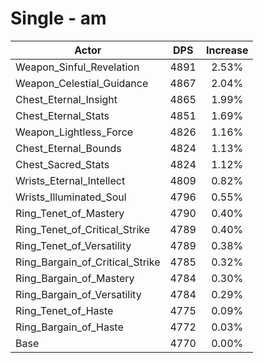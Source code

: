 # Single - am
| Actor | DPS | Increase |
|---|:---:|:---:|
|Weapon_Sinful_Revelation|4891|2.53%|
|Weapon_Celestial_Guidance|4867|2.04%|
|Chest_Eternal_Insight|4865|1.99%|
|Chest_Eternal_Stats|4851|1.69%|
|Weapon_Lightless_Force|4826|1.16%|
|Chest_Eternal_Bounds|4824|1.13%|
|Chest_Sacred_Stats|4824|1.12%|
|Wrists_Eternal_Intellect|4809|0.82%|
|Wrists_Illuminated_Soul|4796|0.55%|
|Ring_Tenet_of_Mastery|4790|0.40%|
|Ring_Tenet_of_Critical_Strike|4789|0.40%|
|Ring_Tenet_of_Versatility|4789|0.38%|
|Ring_Bargain_of_Critical_Strike|4785|0.32%|
|Ring_Bargain_of_Mastery|4784|0.30%|
|Ring_Bargain_of_Versatility|4784|0.29%|
|Ring_Tenet_of_Haste|4775|0.09%|
|Ring_Bargain_of_Haste|4772|0.03%|
|Base|4770|0.00%|
